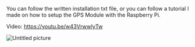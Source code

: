 You can follow the written installation txt file, or you can follow a tutorial I made on how to setup the GPS Module with the Raspberry Pi.

Video: https://youtu.be/w43VrwwIyTw


![Untitled picture](https://user-images.githubusercontent.com/86638178/132141621-51e9450a-8d6f-4958-acc5-8cc26cf8c2af.png)

